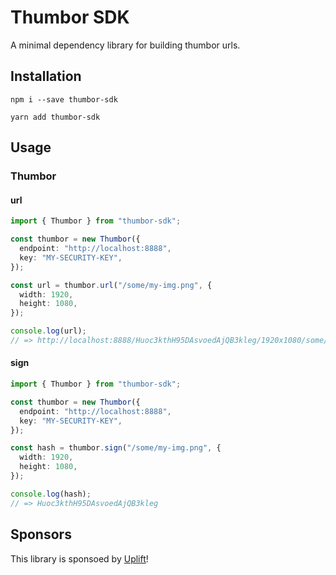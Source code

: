 # Thumbor SDK

A minimal dependency library for building thumbor urls.

## Installation

```
npm i --save thumbor-sdk
```

```
yarn add thumbor-sdk
```

## Usage

### Thumbor

#### url

```ts
import { Thumbor } from "thumbor-sdk";

const thumbor = new Thumbor({
  endpoint: "http://localhost:8888",
  key: "MY-SECURITY-KEY",
});

const url = thumbor.url("/some/my-img.png", {
  width: 1920,
  height: 1080,
});

console.log(url);
// => http://localhost:8888/Huoc3kthH95DAsvoedAjQB3kleg/1920x1080/some/my-img.png
```

#### sign

```ts
import { Thumbor } from "thumbor-sdk";

const thumbor = new Thumbor({
  endpoint: "http://localhost:8888",
  key: "MY-SECURITY-KEY",
});

const hash = thumbor.sign("/some/my-img.png", {
  width: 1920,
  height: 1080,
});

console.log(hash);
// => Huoc3kthH95DAsvoedAjQB3kleg
```

## Sponsors

This library is sponsoed by [Uplift](https://www.uplift.ltd/)!
